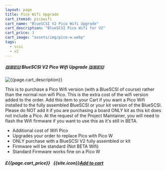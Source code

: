 ```yaml
---
layout: page
title: Pico Wifi Upgrade
cart_itemid: picowifi
cart_name: "BlueSCSI V2 Pico Wifi Upgrade"
cart_description: "BlueSCSI Pico Wifi for V2"
cart_price: 3
cart_image: "assets/img/pico-w.webp"
tags: 
  - scsi
  - v2
---
```


##### 🇬🇧🇪🇺 BlueSCSI V2 Pico Wifi Upgrade 🇬🇧🇪🇺

![{{page.cart_description}}]({{page.cart_image}})

This is to purchase a Pico Wifi version (with a BlueSCSI of course) rather than the normal non wifi Pico. This is the extra cost of the wifi version added to the order. Add this item to your Cart if you want a Pico Wifi installed to the fully assembled BlueSCSI or your kit version of the BlueSCSI. Please do NOT add it if you are purchasing a board ONLY kit as this kit does not include a Pico. At the request of the Project Maintainer, you will need to flash the Wifi firmware if you want to use this as it's still in BETA.

* Additional cost of Wifi Pico
* Upgrades your order to replace Pico with Pico W
* ONLY purchase with a BlueSCSI V2 fully assembled or kit
* Firmware will be standard (Not BETA Wifi)
* Standard Firmware works fine on a Pico W


##### £{{page.cart_price}} &nbsp; {{site.icon}}[Add to cart](/cart#{{page.cart_itemid}})